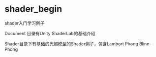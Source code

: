 # shader_begin

shader入门学习例子

Document 目录有Unity ShaderLab的基础介绍

Shader目录下有基础的光照模型的Shader例子，包含Lambort Phong Blinn-Phong
